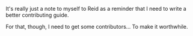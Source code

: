 It's really just a note to myself to Reid as a reminder that I need to write a better contributing guide.

For that, though, I need to get some contributors… To make it worthwhile.

